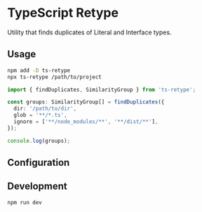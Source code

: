 # TypeScript Retype

Utility that finds duplicates of Literal and Interface types.

## Usage

```bash
npm add -D ts-retype
npx ts-retype /path/to/project
```

```typescript
import { findDuplicates, SimilarityGroup } from 'ts-retype';

const groups: SimilarityGroup[] = findDuplicates({
  dir: '/path/to/dir',
  glob = '**/*.ts',
  ignore = ['**/node_modules/**', '**/dist/**'],
});

console.log(groups);
```

## Configuration

## Development

```bash
npm run dev
```
